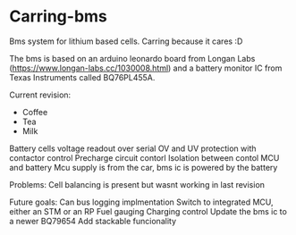 # Carring-bms
Bms system for lithium based cells. Carring because it cares :D

The bms is based on an arduino leonardo board from Longan Labs (https://www.longan-labs.cc/1030008.html) and a battery monitor IC from Texas Instruments called BQ76PL455A.

Current revision:
 <ul>
  <li>Coffee</li>
  <li>Tea</li>
  <li>Milk</li>
</ul> 
  Battery cells voltage readout over serial
  OV and UV protection with contactor control
  Precharge circuit contorl
  Isolation between contol MCU and battery 
  Mcu supply is from the car, bms ic is powered by the battery 
  
Problems:
  Cell balancing is present but wasnt working in last revision
  


Future goals:
  Can bus logging implmentation
  Switch to integrated MCU, either an STM or an RP
  Fuel gauging
  Charging control
  Update the bms ic to a newer BQ79654
  Add stackable funcionality
  
  
  



